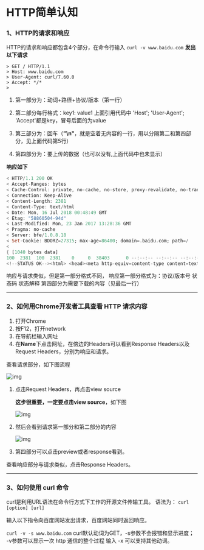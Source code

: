 # HTTP简单认知

### 1、HTTP的请求和响应

HTTP的请求和响应都包含4个部分，在命令行输入
`curl -v www.baidu.com`
**发出以下请求**

```undefined
> GET / HTTP/1.1
> Host: www.baidu.com
> User-Agent: curl/7.60.0
> Accept: */*
>
```

1. 第一部分为：动词+路径+协议/版本（第一行）

2. 第二部分每行格式：key1: value1
   上面引用代码中 'Host'; 'User-Agent'; 'Accept'都是key，冒号后面的为value

3. 第三部分为：回车（**"\n"**，就是空着无内容的一行，用以分隔第二和第四部分，见上面代码第5行）

4. 第四部分为：要上传的数据（也可以没有,上面代码中也未显示）

   

**响应如下**

```dart
< HTTP/1.1 200 OK
< Accept-Ranges: bytes
< Cache-Control: private, no-cache, no-store, proxy-revalidate, no-transform
< Connection: Keep-Alive
< Content-Length: 2381
< Content-Type: text/html
< Date: Mon, 16 Jul 2018 00:48:49 GMT
< Etag: "58860504-94d"
< Last-Modified: Mon, 23 Jan 2017 13:28:36 GMT
< Pragma: no-cache
< Server: bfe/1.0.8.18
< Set-Cookie: BDORZ=27315; max-age=86400; domain=.baidu.com; path=/
<
{ [1040 bytes data]
100  2381  100  2381    0     0  38403      0 --:--:-- --:--:-- --:--:-- 38403<!DOCTYPE html>
<!--STATUS OK--><html> <head><meta http-equiv=content-type content=text/html;charset=utf-8><meta http-equiv=X-UA-Compatible content=IE=Edge><meta content=always name=referrer><link rel=stylesheet type=text/css href=http://s1.bdstatic.com/r/www/cache/bdorz/baidu.min.css><title>百度一下，你就知道</title></head> <body link=#0000cc> <div id=wrapper> <div id=head> <div class=head_wrapper> <div class=s_form> <div class=s_form_wrapper> <div id=lg> <img hidefocus=true src=//www.baidu.com/img/bd_logo1.png width=270 height=129> </div> <form id=form name=f action=//www.baidu.com/s class=fm> <input type=hidden name=bdorz_come value=1> <input type=hidden name=ie value=utf-8> <input type=hidden name=f value=8> <input type=hidden name=rsv_bp value=1> <input type=hidden name=rsv_idx value=1> <input type=hidden name=tn value=baidu><span class="bg s_ipt_wr"><input id=kw name=wd class=s_ipt value maxlength=255 autocomplete=off autofocus></span><span class="bg s_btn_wr"><input type=submit id=su value=百度一下 class="bg s_btn"></span> </form> </div> </div> <div id=u1> <a href=http://news.baidu.com name=tj_trnews class=mnav>新闻</a> <a href=http://www.hao123.com name=tj_trhao123 class=mnav>hao123</a> <a href=http://map.baidu.com name=tj_trmap class=mnav>地图</a> <a href=http://v.baidu.com name=tj_trvideo class=mnav>视频</a> <a href=http://tieba.baidu.com name=tj_trtieba class=mnav>贴吧</a> <noscript> <a href=http://www.baidu.com/bdorz/login.gif?login&amp;tpl=mn&amp;u=http%3A%2F%2Fwww.baidu.com%2f%3fbdorz_come%3d1 name=tj_login class=lb>登录</a> </noscript> <script>document.write('<a href="http://www.baidu.com/bdorz/login.gif?login&tpl=mn&u='+ encodeURIComponent(window.location.href+ (window.location.search === "" ? "?" : "&")+ "bdorz_come=1")+ '" name="tj_login" class="lb">登录</a>');</script> <a href=//www.baidu.com/more/ name=tj_briicon class=bri style="display: block;">更多产品</a> </div> </div> </div> <div id=ftCon> <div id=ftConw> <p id=lh> <a href=http://home.baidu.com>关于百度</a> <a href=http://ir.baidu.com>About Baidu</a> </p> <p id=cp>&copy;2017&nbsp;Baidu&nbsp;<a href=http://www.baidu.com/duty/>使用百度前必读</a>&nbsp; <a href=http://jianyi.baidu.com/ class=cp-feedback>意见反馈</a>&nbsp;京ICP证030173号&nbsp; <img src=//www.baidu.com/img/gs.gif> </p> </div> </div> </div> </body> </html>
```

响应与请求类似，但是第一部分格式不同，
响应第一部分格式为：协议/版本号 状态码 状态解释
第四部分为需要下载的内容（见最后一行）

------

### 2、如何用Chrome开发者工具查看 HTTP 请求内容

1. 打开Chrome
2. 按F12，打开network
3. 在导航栏输入网址
4. 在**Name**下点击网址，在傍边的Headers可以看到Response Headers以及Request Headers，分别为响应和请求。

查看请求部分，如下图流程

![img](https://gitee.com/youknowHRT/document/raw/master/imgs/webp.png)



1. 点击Request Headers，再点击view source

   **这步很重要，一定要点击view source**，如下图

   ![img](https://gitee.com/youknowHRT/document/raw/master/imgs/webp2.png)

   

2. 然后会看到请求第一部分和第二部分的内容

   ![img](https://gitee.com/youknowHRT/document/raw/master/imgs/webp3.png)

   

3. 第四部分可以点击preview或者response看到。

查看响应部分与请求类似，点击Response Headers。

------

### 3、如何使用 curl 命令

curl是利用URL语法在命令行方式下工作的开源文件传输工具。
语法为：
`curl [option] [url]`

输入以下指令向百度网站发出请求，百度网站同时返回响应。

`curl -v -s www.baidu.com`
curl默认动词为GET，-s参数不会报错和显示进度； -v参数可以显示一次 http 通信的整个过程
输入 -x 可以支持其他动词。